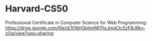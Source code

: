 # Harvard-CS50

Professional Certificate in Computer Science for Web Programming:
https://drive.google.com/file/d/1t1lkH3phmNFPlxJmgCtc5zF8J9ky-zOq/view?usp=sharing
